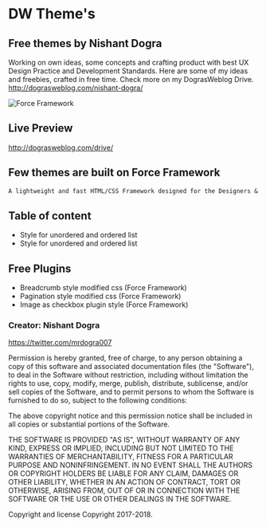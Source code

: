 # DW Theme's

## Free themes by Nishant Dogra

Working on own ideas, some concepts and crafting product with best UX Design Practice and Development Standards. Here are some of my ideas and freebies, crafted in free time. Check more on my DograsWeblog Drive. http://dograsweblog.com/nishant-dogra/

![Force Framework](http://cloud.dograsweblog.com/++img/logo-icons/120.png)

## Live Preview
http://dograsweblog.com/drive/

## Few themes are built on Force Framework

```markdown
A lightweight and fast HTML/CSS Framework designed for the Designers & Developers to compete with Performance.
```

## Table of content
* Style for unordered and ordered list
* Style for unordered and ordered list

## Free Plugins
* Breadcrumb style modified css (Force Framework)
* Pagination style modified css (Force Framework)
* Image as checkbox plugin style (Force Framework)

### Creator: Nishant Dogra
https://twitter.com/mrdogra007

Permission is hereby granted, free of charge, to any person obtaining a copy of this software and associated documentation files (the "Software"), to deal in the Software without restriction, including without limitation the rights to use, copy, modify, merge, publish, distribute, sublicense, and/or sell copies of the Software, and to permit persons to whom the Software is furnished to do so, subject to the following conditions:

The above copyright notice and this permission notice shall be included in all copies or substantial portions of the Software.

THE SOFTWARE IS PROVIDED "AS IS", WITHOUT WARRANTY OF ANY KIND, EXPRESS OR IMPLIED, INCLUDING BUT NOT LIMITED TO THE WARRANTIES OF MERCHANTABILITY, FITNESS FOR A PARTICULAR PURPOSE AND NONINFRINGEMENT. IN NO EVENT SHALL THE AUTHORS OR COPYRIGHT HOLDERS BE LIABLE FOR ANY CLAIM, DAMAGES OR OTHER LIABILITY, WHETHER IN AN ACTION OF CONTRACT, TORT OR OTHERWISE, ARISING FROM, OUT OF OR IN CONNECTION WITH THE SOFTWARE OR THE USE OR OTHER DEALINGS IN THE SOFTWARE.

Copyright and license
Copyright 2017-2018. 

